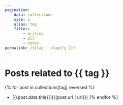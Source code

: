 ```yaml
---
pagination:
    data: collections
    size: 1
    alias: tag
    filter:
        - writing
        - all
        - notes
permalink: /{{tag | slugify }}/
---
```


# Posts related to {{ tag }}

{% for post in collections[tag] reversed %}
- [{{post.data.title}}]({{post.url | url}})
{% endfor %}
